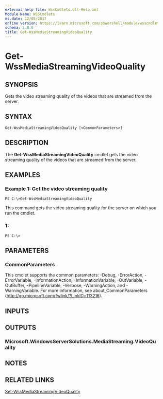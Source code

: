 ```yaml
---
external help file: WssCmdlets.dll-Help.xml
Module Name: WSSCmdlets
ms.date: 12/05/2017
online version: https://learn.microsoft.com/powershell/module/wsscmdlets/get-wssmediastreamingvideoquality?view=windowsserver2012r2-ps&wt.mc_id=ps-gethelp
schema: 2.0.0
title: Get-WssMediaStreamingVideoQuality
---
```


# Get-WssMediaStreamingVideoQuality

## SYNOPSIS
Gets the video streaming quality of the videos that are streamed from the server.

## SYNTAX

```
Get-WssMediaStreamingVideoQuality [<CommonParameters>]
```

## DESCRIPTION
The **Get-WssMediaStreamingVideoQuality** cmdlet gets the video streaming quality of the videos that are streamed from the server.

## EXAMPLES

### Example 1: Get the video streaming quality
```
PS C:\>Get-WssMediaStreamingVideoQuality
```

This command gets the video streaming quality for the server on which you run the cmdlet.

### 1:
```
PS C:\>
```

## PARAMETERS

### CommonParameters
This cmdlet supports the common parameters: -Debug, -ErrorAction, -ErrorVariable, -InformationAction, -InformationVariable, -OutVariable, -OutBuffer, -PipelineVariable, -Verbose, -WarningAction, and -WarningVariable. For more information, see about_CommonParameters (http://go.microsoft.com/fwlink/?LinkID=113216).

## INPUTS

## OUTPUTS

### Microsoft.WindowsServerSolutions.MediaStreaming.VideoQuality

## NOTES

## RELATED LINKS

[Set-WssMediaStreamingVideoQuality](./Set-WssMediaStreamingVideoQuality.md)

